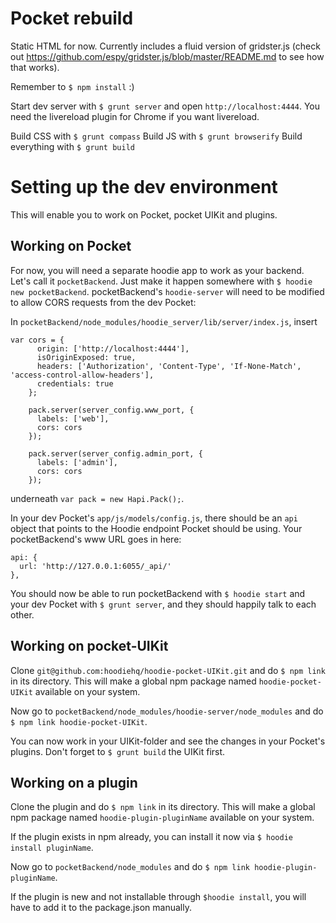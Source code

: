 # Pocket rebuild

Static HTML for now. Currently includes a fluid version of gridster.js (check out https://github.com/espy/gridster.js/blob/master/README.md to see how that works).

Remember to `$ npm install` :)

Start dev server with `$ grunt server` and open `http://localhost:4444`.
You need the livereload plugin for Chrome if you want livereload.

Build CSS with `$ grunt compass`
Build JS with `$ grunt browserify`
Build everything with `$ grunt build`

# Setting up the dev environment

This will enable you to work on Pocket, pocket UIKit and plugins.

## Working on Pocket

For now, you will need a separate hoodie app to work as your backend. Let's call it `pocketBackend`. Just make it happen somewhere with `$ hoodie new pocketBackend`. pocketBackend's `hoodie-server` will need to be modified to allow CORS requests from the dev Pocket:

In `pocketBackend/node_modules/hoodie_server/lib/server/index.js`, insert

````
var cors = {
      origin: ['http://localhost:4444'],
      isOriginExposed: true,
      headers: ['Authorization', 'Content-Type', 'If-None-Match', 'access-control-allow-headers'],
      credentials: true
    };

    pack.server(server_config.www_port, {
      labels: ['web'],
      cors: cors
    });

    pack.server(server_config.admin_port, {
      labels: ['admin'],
      cors: cors
    });
````

underneath `var pack = new Hapi.Pack();`.

In your dev Pocket's `app/js/models/config.js`, there should be an `api` object that points to the Hoodie endpoint Pocket should be using. Your pocketBackend's www URL goes in here:

````
api: {
  url: 'http://127.0.0.1:6055/_api/'
},
````

You should now be able to run pocketBackend with `$ hoodie start` and your dev Pocket with `$ grunt server`, and they should happily talk to each other.

## Working on pocket-UIKit

Clone `git@github.com:hoodiehq/hoodie-pocket-UIKit.git` and do `$ npm link` in its directory. This will make a global npm package named `hoodie-pocket-UIKit` available on your system.

Now go to `pocketBackend/node_modules/hoodie-server/node_modules` and do `$ npm link hoodie-pocket-UIKit`.

You can now work in your UIKit-folder and see the changes in your Pocket's plugins. Don't forget to `$ grunt build` the UIKit first.

## Working on a plugin

Clone the plugin and do `$ npm link` in its directory. This will make a global npm package named `hoodie-plugin-pluginName` available on your system.

If the plugin exists in npm already, you can install it now via `$ hoodie install pluginName`.

Now go to `pocketBackend/node_modules` and do `$ npm link hoodie-plugin-pluginName`.

If the plugin is new and not installable through `$hoodie install`, you will have to add it to the package.json manually.
